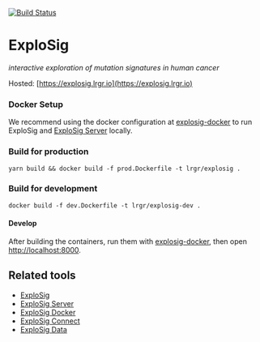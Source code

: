 [![Build Status](https://travis-ci.org/lrgr/explosig.svg?branch=master)](https://travis-ci.org/lrgr/explosig)

# ExploSig

_interactive exploration of mutation signatures in human cancer_

Hosted: [https://explosig.lrgr.io](https://explosig.lrgr.io)

### Docker Setup
We recommend using the docker configuration at [explosig-docker](https://github.com/lrgr/explosig-docker) to run ExploSig and [ExploSig Server](https://github.com/lrgr/explosig-server) locally.

### Build for production
```
yarn build && docker build -f prod.Dockerfile -t lrgr/explosig .
```

### Build for development
```
docker build -f dev.Dockerfile -t lrgr/explosig-dev .
```

#### Develop
After building the containers, run them with [explosig-docker](https://github.com/lrgr/explosig-docker), then open [http://localhost:8000](http://localhost:8000).

## Related tools

- [ExploSig](https://github.com/lrgr/explosig)
- [ExploSig Server](https://github.com/lrgr/explosig-server)
- [ExploSig Docker](https://github.com/lrgr/explosig-docker)
- [ExploSig Connect](https://github.com/lrgr/explosig-connect)
- [ExploSig Data](https://github.com/lrgr/explosig-data)